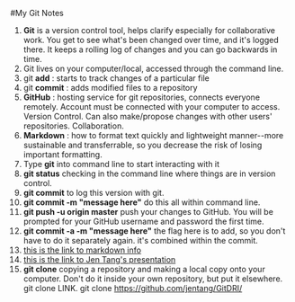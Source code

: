 #My Git Notes
1. **Git** is a version control tool, helps clarify especially for collaborative work. You get to see what's been changed over time, and it's logged there. It keeps a rolling log of changes and you can go backwards in time.
1. Git lives on your computer/local, accessed through the command line.
1. git **add** : starts to track changes of a particular file
1. git **commit** : adds modified files to a repository
1. **GitHub** : hosting service for git repositories, connects everyone remotely. Account must be connected with your computer to access. Version Control. Can also make/propose changes with other users' repositories. Collaboration.
1. **Markdown** : how to format text quickly and lightweight manner--more sustainable and transferrable, so you decrease the risk of losing important formatting.
1. Type **git** into command line to start interacting with it
1. **git status** checking in the command line where things are in version control.
1. **git commit** to log this version with git.
1. **git commit -m "message here"** do this all within command line.
1. **git push -u origin master** push your changes to GitHub. You will be prompted for your GitHub username and password the first time.
1. **git commit -a -m "message here"** the flag here is to add, so you don't have to do it separately again. it's combined within the commit.
1. [this is the link to markdown info](https://github.com/adam-p/markdown-here/wiki/Markdown-Cheatsheet)
1. [this is the link to Jen Tang's presentation](https://github.com/jentang/GitDRI)
1. **git clone** copying a repository and making a local copy onto your computer. Don't do it inside your own repository, but put it elsewhere. git clone LINK. git clone https://github.com/jentang/GitDRI/